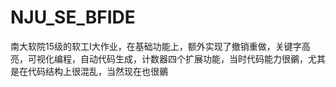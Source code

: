 # NJU_SE_BFIDE
南大软院15级的软工I大作业，在基础功能上，额外实现了撤销重做，关键字高亮，可视化编程，自动代码生成，计数器四个扩展功能，当时代码能力很鶸，尤其是在代码结构上很混乱，当然现在也很鶸
